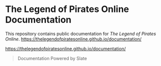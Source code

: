 # The Legend of Pirates Online Documentation

This repository contains public documentation for _The Legend of Pirates Online_.
https://thelegendofpiratesonline.github.io/documentation/

https://thelegendofpiratesonline.github.io/documentation/

> Documentation Powered by Slate
